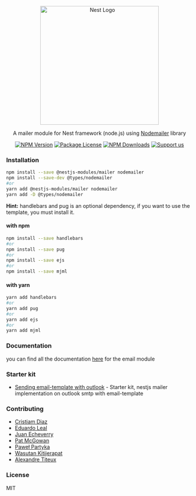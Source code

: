 <p align="center">
  <a href="http://nestjs.com/" target="blank">
    <img src="https://nestjs.com/img/logo_text.svg" width="320" alt="Nest Logo" />
  </a>
</p>

<p align="center">
  A mailer module for Nest framework (node.js) using <a href="https://nodemailer.com/">Nodemailer</a> library
</p>

<p align="center">
  <a href="https://www.npmjs.com/org/nestjs-modules"><img src="https://img.shields.io/npm/v/@nestjs-modules/mailer.svg" alt="NPM Version" /></a>
  <a href="https://www.npmjs.com/org/nestjs-modules"><img src="https://img.shields.io/npm/l/@nestjs-modules/mailer.svg" alt="Package License" /></a>
  <a href="https://www.npmjs.com/org/nestjs-modules"><img src="https://img.shields.io/npm/dm/@nestjs-modules/mailer.svg" alt="NPM Downloads" /></a>
  <a href="https://opencollective.com/nest-modules#sponsor"  target="_blank"><img src="https://img.shields.io/badge/Support%20us-Open%20Collective-41B883.svg" alt="Support us"></a>
</p>

### Installation

```sh
npm install --save @nestjs-modules/mailer nodemailer
npm install --save-dev @types/nodemailer
#or
yarn add @nestjs-modules/mailer nodemailer
yarn add -D @types/nodemailer
```

**Hint:** handlebars and pug is an optional dependency, if you want to use the template, you must install it.

#### with npm
```sh
npm install --save handlebars
#or
npm install --save pug
#or
npm install --save ejs
#or
npm install --save mjml
```

#### with yarn
```sh
yarn add handlebars
#or
yarn add pug
#or
yarn add ejs
#or
yarn add mjml
```

### Documentation

you can find all the documentation [here](https://nest-modules.github.io/mailer/) for the email module

### Starter kit

- [Sending email-template with outlook](https://github.com/yanarp/nestjs-mailer) - Starter kit, nestjs mailer implementation on outlook smtp with email-template

### Contributing

* [Cristiam Diaz](https://github.com/cdiaz)
* [Eduardo Leal](https://github.com/eduardoleal)
* [Juan Echeverry](https://github.com/juandav)
* [Pat McGowan](https://github.com/p-mcgowan)
* [Paweł Partyka](https://github.com/partyka95)
* [Wasutan Kitijerapat](https://github.com/kitimark)
* [Alexandre Titeux](https://github.com/GFoniX)

### License

MIT

